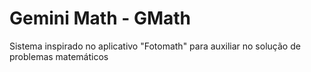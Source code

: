 # Gemini Math - GMath

Sistema inspirado no aplicativo "Fotomath" para auxiliar no solução de problemas matemáticos